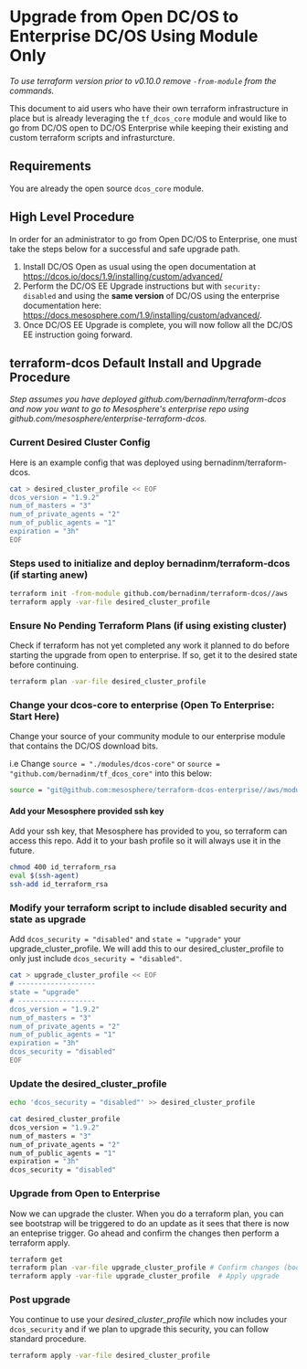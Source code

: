# Upgrade from Open DC/OS to Enterprise DC/OS Using Module Only 
_To use terraform version prior to v0.10.0 remove `-from-module` from the commands._

This document to aid users who have their own terraform infrastructure in place but is already leveraging the `tf_dcos_core` module and would like to go from DC/OS open to DC/OS Enterprise while keeping their existing and custom terraform scripts and infrasturcture. 

## Requirements

You are already the open source `dcos_core` module. 

## High Level Procedure

In order for an administrator to go from Open DC/OS to Enterprise, one must take the steps below for a successful and safe upgrade path.

1. Install DC/OS Open as usual using the open documentation at https://dcos.io/docs/1.9/installing/custom/advanced/
2. Perform the DC/OS EE Upgrade instructions but with `security: disabled` and using the **same version** of DC/OS using the enterprise documentation here: https://docs.mesosphere.com/1.9/installing/custom/advanced/.
3. Once DC/OS EE Upgrade is complete, you will now follow all the DC/OS EE instruction going forward.

## terraform-dcos Default Install and Upgrade Procedure 

_Step assumes you have deployed github.com/bernadinm/terraform-dcos and now you want to go to Mesosphere's enterprise repo using github.com/mesosphere/enterprise-terraform-dcos._

### Current Desired Cluster Config

Here is an example config that was deployed using bernadinm/terraform-dcos. 

```bash
cat > desired_cluster_profile << EOF
dcos_version = "1.9.2"
num_of_masters = "3"
num_of_private_agents = "2"
num_of_public_agents = "1"
expiration = "3h"
EOF
```

### Steps used to initialize and deploy bernadinm/terraform-dcos (if starting anew)

```bash
terraform init -from-module github.com/bernadinm/terraform-dcos//aws
terraform apply -var-file desired_cluster_profile
```

### Ensure No Pending Terraform Plans (if using existing cluster)

Check if terraform has not yet completed any work it planned to do before starting the upgrade from open to enterprise. If so, get it to the desired state before continuing. 

```bash
terraform plan -var-file desired_cluster_profile
```

### Change your dcos-core to enterprise (Open To Enterprise: Start Here)

Change your source of your community module to our enterprise module that contains the DC/OS download bits.

i.e Change `source = "./modules/dcos-core"` or `source = "github.com/bernadinm/tf_dcos_core"` into this below:

 ```bash
 source = "git@github.com:mesosphere/terraform-dcos-enterprise//aws/modules/dcos-core"
 ```
#### Add your Mesosphere provided ssh key

Add your ssh key, that Mesosphere has provided to you, so terraform can access this repo. Add it to your bash profile so it will always use it in the future.

```bash
chmod 400 id_terraform_rsa
eval $(ssh-agent)
ssh-add id_terraform_rsa
```


### Modify your terraform script to include disabled security and state as upgrade

Add `dcos_security = "disabled"` and `state = "upgrade"` your upgrade_cluster_profile. We will add this to our desired_cluster_profile to only just include `dcos_security = "disabled"`.

```bash
cat > upgrade_cluster_profile << EOF
# -------------------
state = "upgrade"
# -------------------
dcos_version = "1.9.2"
num_of_masters = "3"
num_of_private_agents = "2"
num_of_public_agents = "1"
expiration = "3h"
dcos_security = "disabled"
EOF
```

### Update the desired_cluster_profile

```bash
echo 'dcos_security = "disabled"' >> desired_cluster_profile
```
```bash
cat desired_cluster_profile
dcos_version = "1.9.2"
num_of_masters = "3"
num_of_private_agents = "2"
num_of_public_agents = "1"
expiration = "3h"
dcos_security = "disabled"
```

### Upgrade from Open to Enterprise

Now we can upgrade the cluster. When you do a terraform plan, you can see bootstrap will be triggered to do an update as it sees that there is now an enteprise trigger. Go ahead and confirm the changes then perform a terraform apply. 

```bash
terraform get
terraform plan -var-file upgrade_cluster_profile # Confirm changes (bootstrap node should see security "disabled" trigger change)
terraform apply -var-file upgrade_cluster_profile  # Apply upgrade
```
### Post upgrade

You continue to use your _desired_cluster_profile_ which now includes your `dcos_security` and if we plan to upgrade this security, you can follow standard procedure. 

```bash
terraform apply -var-file desired_cluster_profile
```
